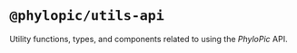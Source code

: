 # `@phylopic/utils-api`

Utility functions, types, and components related to using the _PhyloPic_ API.
